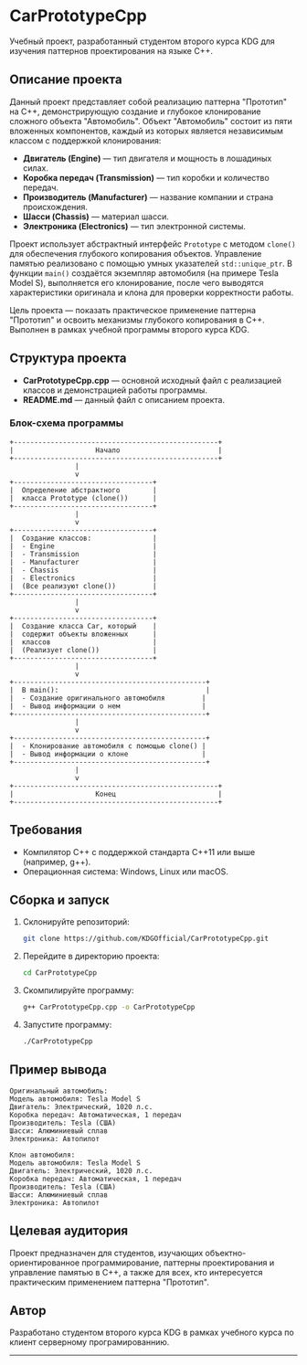 
# CarPrototypeCpp

Учебный проект, разработанный студентом второго курса KDG для изучения паттернов проектирования на языке C++.

## Описание проекта

Данный проект представляет собой реализацию паттерна "Прототип" на C++, демонстрирующую создание и глубокое клонирование сложного объекта "Автомобиль". Объект "Автомобиль" состоит из пяти вложенных компонентов, каждый из которых является независимым классом с поддержкой клонирования:

- **Двигатель (Engine)** — тип двигателя и мощность в лошадиных силах.
- **Коробка передач (Transmission)** — тип коробки и количество передач.
- **Производитель (Manufacturer)** — название компании и страна происхождения.
- **Шасси (Chassis)** — материал шасси.
- **Электроника (Electronics)** — тип электронной системы.

Проект использует абстрактный интерфейс `Prototype` с методом `clone()` для обеспечения глубокого копирования объектов. Управление памятью реализовано с помощью умных указателей `std::unique_ptr`. В функции `main()` создаётся экземпляр автомобиля (на примере Tesla Model S), выполняется его клонирование, после чего выводятся характеристики оригинала и клона для проверки корректности работы.

Цель проекта — показать практическое применение паттерна "Прототип" и освоить механизмы глубокого копирования в C++. Выполнен в рамках учебной программы второго курса KDG.

## Структура проекта

- **CarPrototypeCpp.cpp** — основной исходный файл с реализацией классов и демонстрацией работы программы.
- **README.md** — данный файл с описанием проекта.

### Блок-схема программы

```
+--------------------------------------------------+
|                    Начало                        |
+--------------------------------------------------+
                |
                v
+----------------------------------+
|  Определение абстрактного        |
|  класса Prototype (clone())      |
+----------------------------------+
                |
                v
+----------------------------------+
|  Создание классов:               |
|  - Engine                        |
|  - Transmission                  |
|  - Manufacturer                  |
|  - Chassis                       |
|  - Electronics                   |
|  (Все реализуют clone())         |
+----------------------------------+
                |
                v
+----------------------------------+
|  Создание класса Car, который    |
|  содержит объекты вложенных      |
|  классов                         |
|  (Реализует clone())             |
+----------------------------------+
                |
                v
+-----------------------------------------------+
|  В main():                                    |
|  - Создание оригинального автомобиля         |
|  - Вывод информации о нем                    |
+-----------------------------------------------+
                |
                v
+-----------------------------------------------+
|  - Клонирование автомобиля с помощью clone() |
|  - Вывод информации о клоне                  |
+-----------------------------------------------+
                |
                v
+--------------------------------------------------+
|                    Конец                         |
+--------------------------------------------------+
```

## Требования

- Компилятор C++ с поддержкой стандарта C++11 или выше (например, g++).
- Операционная система: Windows, Linux или macOS.

## Сборка и запуск

1. Склонируйте репозиторий:
   ```bash
   git clone https://github.com/KDGOfficial/CarPrototypeCpp.git
   ```
2. Перейдите в директорию проекта:
   ```bash
   cd CarPrototypeCpp
   ```
3. Скомпилируйте программу:
   ```bash
   g++ CarPrototypeCpp.cpp -o CarPrototypeCpp
   ```
4. Запустите программу:
   ```bash
   ./CarPrototypeCpp
   ```

## Пример вывода

```
Оригинальный автомобиль:
Модель автомобиля: Tesla Model S
Двигатель: Электрический, 1020 л.с.
Коробка передач: Автоматическая, 1 передач
Производитель: Tesla (США)
Шасси: Алюминиевый сплав
Электроника: Автопилот

Клон автомобиля:
Модель автомобиля: Tesla Model S
Двигатель: Электрический, 1020 л.с.
Коробка передач: Автоматическая, 1 передач
Производитель: Tesla (США)
Шасси: Алюминиевый сплав
Электроника: Автопилот
```

## Целевая аудитория

Проект предназначен для студентов, изучающих объектно-ориентированное программирование, паттерны проектирования и управление памятью в C++, а также для всех, кто интересуется практическим применением паттерна "Прототип".

## Автор

Разработано студентом второго курса KDG в рамках учебного курса по клиент серверному програмированнию.

---
